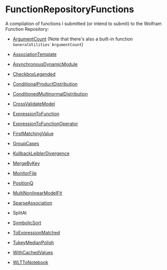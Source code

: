 # FunctionRepositoryFunctions
A compilation of functions I submitted (or intend to submit) to the Wolfram Function Repository:

* [ArgumentCount](https://resources.wolframcloud.com/FunctionRepository/resources/ArgumentCount) (Note that there's also a built-in function ``GeneralUtilities`ArgumentCount``)

* [AssociationTemplate](https://resources.wolframcloud.com/FunctionRepository/resources/AssociationTemplate)

* [AsynchronousDynamicModule](https://resources.wolframcloud.com/FunctionRepository/resources/AsynchronousDynamicModule)

* [CheckboxLegended](https://resources.wolframcloud.com/FunctionRepository/resources/CheckboxLegended)

* [ConditionalProductDistribution](https://resources.wolframcloud.com/FunctionRepository/resources/ConditionalProductDistribution)

* [ConditionedMultinormalDistribution](https://resources.wolframcloud.com/FunctionRepository/resources/ConditionedMultinormalDistribution)

* [CrossValidateModel](https://resources.wolframcloud.com/FunctionRepository/resources/CrossValidateModel)

* [ExpressionToFunction](https://resources.wolframcloud.com/FunctionRepository/resources/ExpressionToFunction)

* [ExpressionToFunctionOperator](https://resources.wolframcloud.com/FunctionRepository/resources/ExpressionToFunctionOperator)

* [FirstMatchingValue](https://resources.wolframcloud.com/FunctionRepository/resources/FirstMatchingValue)

* [GroupCases](https://resources.wolframcloud.com/FunctionRepository/resources/GroupCases)

* [KullbackLeiblerDivergence](https://resources.wolframcloud.com/FunctionRepository/resources/KullbackLeiblerDivergence)

* [MergeByKey](https://resources.wolframcloud.com/FunctionRepository/resources/MergeByKey)

* [MonitorFile](https://resources.wolframcloud.com/FunctionRepository/resources/MonitorFile/)

* [PositionQ](https://resources.wolframcloud.com/FunctionRepository/resources/PositionQ/)

* [MultiNonlinearModelFit](https://resources.wolframcloud.com/FunctionRepository/resources/MultiNonlinearModelFit)

* [SparseAssociation](https://resources.wolframcloud.com/FunctionRepository/resources/SparseAssociation)

* SplitAt

* [SymbolicSort](https://resources.wolframcloud.com/FunctionRepository/resources/SymbolicSort)

* [ToExpressionMatched](https://resources.wolframcloud.com/FunctionRepository/resources/ToExpressionMatched)

* [TukeyMedianPolish](https://resources.wolframcloud.com/FunctionRepository/resources/TukeyMedianPolish)

* [WithCachedValues](https://resources.wolframcloud.com/FunctionRepository/resources/WithCachedValues)

* [WLTToNotebook](https://resources.wolframcloud.com/FunctionRepository/resources/WLTToNotebook)